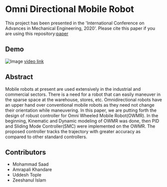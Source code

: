 # Omni Directional Mobile Robot
 This project has been presented in the 'International Conference on Advances in Mechanical Engineering, 2020'.
 Please cite this paper if you are using this repository:[paper](https://www.springer.com/in/book/9789811536380)
 ## Demo
 ![Image](https://drive.google.com/open?id=1GDIIFgf72JQT9CH9ptP_koPhE-MlEs28)
[video link](https://drive.google.com/file/d/12JdKOwPNl6Pa24-NKA-WGQgfvkBHokF6/view?usp=sharing)
  
 ## Abstract
 Mobile robots at present are used extensively in the industrial and commercial sectors. There is a need for a robot that can easily
maneuver in the sparse space at the warehouse, stores, etc. Omnidirectional robots have an upper hand over conventional mobile robots as
they need not change their orientation while maneuvering. In this paper,
we are putting forth the design of robust controller for Omni Wheeled
Mobile Robot(OWMR). In the beginning, Kinematic and Dynamic modeling of OWMR was done, then PID and Sliding Mode Controller(SMC)
were implemented on the OWMR. The proposed controller tracks the
trajectory with greater accuracy as compared to other standard controllers.
## Contributors
* Mohammad Saad
* Amrapali Khandare
* Uddesh Tople
* Zeeshanul Islam
